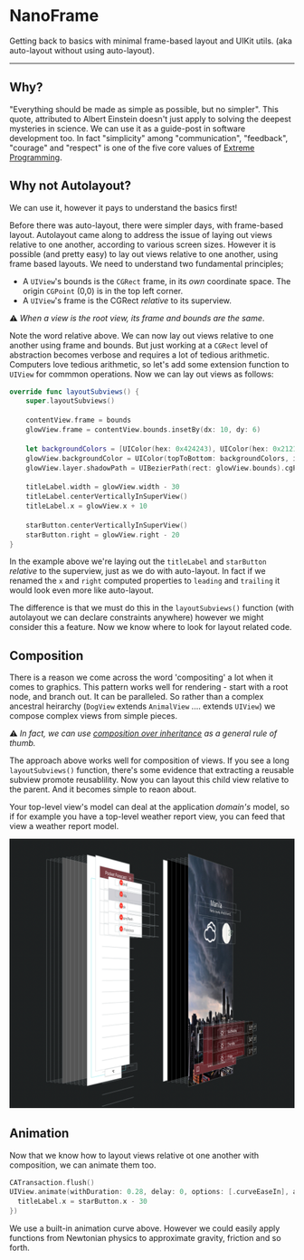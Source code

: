 # NanoFrame

Getting back to basics with minimal frame-based layout and UIKit utils. (aka auto-layout without using auto-layout). 

-----

## Why? 

"Everything should be made as simple as possible, but no simpler". This quote, attributed to Albert Einstein doesn't just apply to solving the deepest mysteries in science. We can use it as a guide-post in software development too. In fact "simplicity" among "communication", "feedback", "courage" and "respect" is one of the five core values of [Extreme Programming](https://en.wikipedia.org/wiki/Extreme_programming). 

## Why not Autolayout? 

We can use it, however it pays to understand the basics first!

Before there was auto-layout, there were simpler days, with frame-based layout. Autolayout came along to address the issue of laying out views relative to one another, according to various screen sizes. However it is possible (and pretty easy) to lay out views relative to one another, using frame based layouts. We need to understand two fundamental principles; 

* A `UIView`'s bounds is the `CGRect` frame, in its _own_ coordinate space. The origin `CGPoint` (0,0) is in the top left corner. 
* A `UIView`'s frame is the CGRect _relative_ to its superview. 

:warning:  _When a view is the root view, its frame and bounds are the same_. 

Note the word relative above. We can now lay out views relative to one another using frame and bounds. But just working at a `CGRect` level of abstraction becomes verbose and requires a lot of tedious arithmetic. Computers love tedious arithmetic, so let's add some extension function to `UIView` for commmon operations. Now we can lay out views as follows: 

```swift
override func layoutSubviews() {
    super.layoutSubviews()

    contentView.frame = bounds
    glowView.frame = contentView.bounds.insetBy(dx: 10, dy: 6)
    
    let backgroundColors = [UIColor(hex: 0x424243), UIColor(hex: 0x212121)]
    glowView.backgroundColor = UIColor(topToBottom: backgroundColors, inFrame: glowView.frame)
    glowView.layer.shadowPath = UIBezierPath(rect: glowView.bounds).cgPath

    titleLabel.width = glowView.width - 30
    titleLabel.centerVerticallyInSuperView()
    titleLabel.x = glowView.x + 10

    starButton.centerVerticallyInSuperView()
    starButton.right = glowView.right - 20
}
```

In the example above we're laying out the `titleLabel` and `starButton` _relative_ to the superview, just as we do with auto-layout. In fact if we renamed the `x` and `right` computed properties to `leading` and `trailing` it would look even more like auto-layout. 

The difference is that we must do this in the `layoutSubviews()` function (with autolayout we can declare constraints anywhere) however we might consider this a feature. Now we know where to look for layout related code. 

## Composition 

There is a reason we come across the word 'compositing' a lot when it comes to graphics. This pattern works well for rendering - start with a root node, and branch out. It can be paralleled. So rather than a complex ancestral heirarchy (`DogView` extends `AnimalView` .... extends `UIView`) we compose complex views from simple pieces. 

:warning:  _In fact, we can use [composition over inheritance](https://en.wikipedia.org/wiki/Composition_over_inheritance) as a general rule of thumb._ 

The approach above works well for composition of views. If you see a long `layoutSubviews()` function, there's some evidence that extracting a reusable subview promote reusablility. Now you can layout this child view relative to the parent. And it becomes simple to reaon about. 

Your top-level view's model can deal at the application _domain's_ model, so if for example you have a top-level weather report view, you can feed that view a weather report model. 

![Composition Example](https://raw.githubusercontent.com/appsquickly/NanoFrame/master/composite.png) 

## Animation 

Now that we know how to layout views relative ot one another with composition, we can animate them too. 

```swift
CATransaction.flush()
UIView.animate(withDuration: 0.28, delay: 0, options: [.curveEaseIn], animations: { [self] in
  titleLabel.x = starButton.x - 30
})
```

We use a built-in animation curve above. However we could easily apply functions from Newtonian physics to approximate gravity, friction and so forth. 
